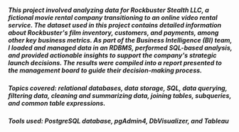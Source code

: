 ##### This project involved analyzing data for Rockbuster Stealth LLC, a fictional movie rental company transitioning to an online video rental service. The dataset used in this project contains detailed information about Rockbuster's film inventory, customers, and payments, among other key business metrics. As part of the Business Intelligence (BI) team, I loaded and managed data in an RDBMS, performed SQL-based analysis, and provided actionable insights to support the company's strategic launch decisions. The results were compiled into a report presented to the management board to guide their decision-making process.

##### Topics covered: relational databases, data storage, SQL, data querying, filtering data, cleaning and summarizing data, joining tables, subqueries, and common table expressions.

##### Tools used: PostgreSQL database, pgAdmin4, DbVisualizer, and Tableau
